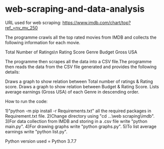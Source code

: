# web-scraping-and-data-analysis
URL used for web scraping: https://www.imdb.com/chart/top?ref_=nv_mv_250

The programme crawls all the top rated movies from IMDB and collects the following information for each movie.

Total Number of Ratings\n
Rating Score
Genre
Budget
Gross USA

The programme then scrapes all the data into a CSV file.The programme then reads the data from the CSV file generated and provides the following details:

Draws a graph to show relation between Total number of ratings & Rating score.
Draws a graph to show relation between Budget & Rating Score. 
Lists average earnings (Gross USA) of each Genre in descending order.

How to run the code:

1)"python -m pip install -r Requirements.txt" all the required packages in Requirement.txt file.
2)Change directory using "cd ...\web scraping\imdb".
3)For data collection from IMDB and storing in a .csv file write "python main.py".
4)For drawing graphs write "python graphs.py".
5)To list average earnings write "python list.py".

Python version used = Python 3.7.7
